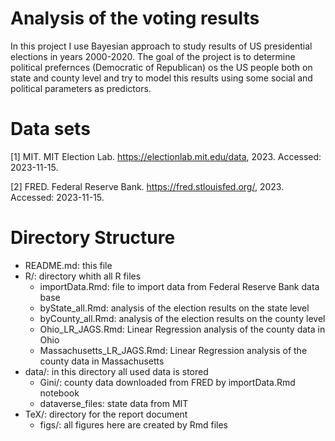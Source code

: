 # Analysis of the voting results

In this project I use Bayesian approach to study results of US presidential elections in years 2000-2020. The goal of the project is to determine political prefernces (Democratic of Republican) os the US people both on state and county level and try to model this results using some social and political parameters as predictors.



# Data sets

[1] MIT. MIT Election Lab. https://electionlab.mit.edu/data, 2023. Accessed: 2023-11-15.

[2] FRED. Federal Reserve Bank. https://fred.stlouisfed.org/, 2023. Accessed: 2023-11-15.

# Directory Structure

* README.md: this file
* R/: directory whith all R files
    * importData.Rmd: file to import data from Federal Reserve Bank data base
    * byState_all.Rmd: analysis of the election results on the state level
    * byCounty_all.Rmd: analysis of the election results on the county level
    * Ohio_LR_JAGS.Rmd: Linear Regression analysis of the county data in Ohio
    * Massachusetts_LR_JAGS.Rmd: Linear Regression analysis of the county data in Massachusetts
* data/: in this directory all used data is stored
    * Gini/: county data downloaded from FRED by importData.Rmd notebook
    * dataverse_files: state data from MIT
* TeX/: directory for the report document
    * figs/: all figures here are created by Rmd files

